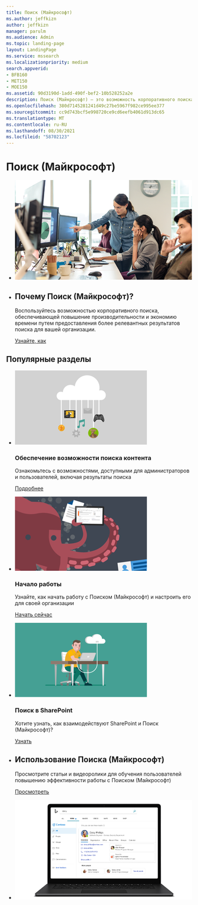 ```yaml
---
title: Поиск (Майкрософт)
ms.author: jeffkizn
author: jeffkizn
manager: parulm
ms.audience: Admin
ms.topic: landing-page
layout: LandingPage
ms.service: mssearch
ms.localizationpriority: medium
search.appverid:
- BFB160
- MET150
- MOE150
ms.assetid: 90d3190d-1add-490f-bef2-10b528252a2e
description: Поиск (Майкрософт) — это возможность корпоративного поиска, обеспечивающая повышение производительности и экономию времени путем предоставления более релевантных результатов поиска для вашей организации.
ms.openlocfilehash: 380d7145281241d49c27be5967f982ce995ee377
ms.sourcegitcommit: cc9d743bcf5e998720ce9cd6eefb4061d913dc65
ms.translationtype: MT
ms.contentlocale: ru-RU
ms.lasthandoff: 08/30/2021
ms.locfileid: "58702123"
---
```

<!-- markdownlint-disable no-inline-html -->
# <a name="microsoft-search"></a>Поиск (Майкрософт)

<ul class="panelContent cardsW cols cols2">
    <li>
        <div class="cardSize">
            <div class="cardPadding">
                <div class="card">
                    <div class="cardImageOuter">
                        <div class="cardImage">
                            <img src="media/a40fcb56-f0f9-4924-ae36-eb0a370665e3.png" alt="People in an office, one pointing at something on a screen." />
                        </div>
                    </div>
                    <div class="cardText">
                    </div>
                </div>
            </div>
        </div>
    </li>
    <li>
        <div class="cardSize">
            <div class="cardPadding">
                <div class="card">
                    <div class="cardText">
                        <h2>Почему Поиск (Майкрософт)?</h2>
                        <p>Воспользуйтесь возможностью корпоративного поиска, обеспечивающей повышение производительности и экономию времени путем предоставления более релевантных результатов поиска для вашей организации.</p>
                        <p><a href="overview-microsoft-search.md">Узнайте, как</a></p>
                    </div>
                </div>
            </div>
        </div>
    </li>
</ul>

<h2>Популярные разделы</h2>

<ul class="panelContent cardsW">
    <li>
        <div class="cardSize">
            <div class="cardPadding">
                <div class="card">
                    <div class="cardImageOuter">
                        <div class="cardImage">
                            <img src="media/651172f9-f9b6-4fbe-89f3-8adf6450cd7f.png" alt="Features included in Microsoft Search" />
                        </div>
                    </div>
                    <div class="cardText">
                        <h3>Обеспечение возможности поиска контента</h3>
                        <p>Ознакомьтесь с возможностями, доступными для администраторов и пользователей, включая результаты поиска</p>
                        <p><a href="make-content-easy-to-find.md">Подробнее</a></p>
                    </div>
                </div>
            </div>
        </div>
    </li>
    <li>
        <div class="cardSize">
            <div class="cardPadding">
                <div class="card">
                    <div class="cardImageOuter">
                        <div class="cardImage">
                            <img src="media/60a078b4-166d-42f4-a3b9-91c04c9001f0.png" alt="Quick for admins to set up and configure" />
                        </div>
                    </div>
                    <div class="cardText">
                        <h3>Начало работы</h3>
                        <p>Узнайте, как начать работу с Поиском (Майкрософт) и настроить его для своей организации</p>
                        <p><a href="setup-microsoft-search.md">Начать сейчас</a></p>
                    </div>
                </div>
            </div>
        </div>
    </li>
    <li>
        <div class="cardSize">
            <div class="cardPadding">
                <div class="card">
                    <div class="cardImageOuter">
                        <div class="cardImage">
                            <img src="media/d696a83a-6322-477a-befd-4ad102b8204d.png" alt="Frequently asked questions about Microsoft Search" />
                        </div>
                    </div>
                    <div class="cardText">
                        <h3>Поиск в SharePoint</h3>
                        <p>Хотите узнать, как взаимодействуют SharePoint и Поиск (Майкрософт)?</p>
                        <p><a href="get-started-search-in-sharepoint-online.md">Узнать</a></p>
                    </div>
                </div>
            </div>
        </div>
    </li>
</ul>

<ul class="panelContent cardsW cols cols2">
    <li>
        <div class="cardSize">
            <div class="cardPadding">
                <div class="card">
                    <div class="cardText">
                        <h2>Использование Поиска (Майкрософт)</h2>
                        <p>Просмотрите статьи и видеоролики для обучения пользователей повышению эффективности работы с Поиском (Майкрософт) </p>
                        <p><a href="https://go.microsoft.com/fwlink/?linkid=2090946">Просмотреть</a></p>
                    </div>
                </div>
            </div>
        </div>
    </li>
    <li>
        <div class="cardSize">
            <div class="cardPadding">
                <div class="card">
                    <div class="cardImageOuter">
                        <div class="cardImage">
                            <img src="media/c8456838-c6db-41f7-9e84-eebfd9c5b0b8.png" alt="How work results appear in Bing" />
                        </div>
                    </div>
                    <div class="cardText">
                    </div>
                </div>
            </div>
        </div>
    </li>
</ul>
